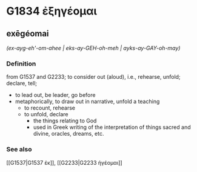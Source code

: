 # G1834 ἐξηγέομαι

## exēgéomai

_(ex-ayg-eh'-om-ahee | eks-ay-GEH-oh-meh | ayks-ay-GAY-oh-may)_

### Definition

from G1537 and G2233; to consider out (aloud), i.e., rehearse, unfold; declare, tell; 

- to lead out, be leader, go before
- metaphorically, to draw out in narrative, unfold a teaching
  - to recount, rehearse
  - to unfold, declare
    - the things relating to God
    - used in Greek writing of the interpretation of things sacred and divine, oracles, dreams, etc.

### See also

[[G1537|G1537 ἐκ]], [[G2233|G2233 ἡγέομαι]]
